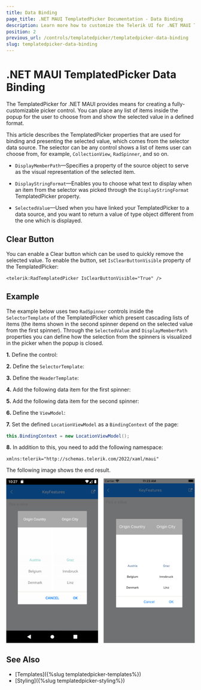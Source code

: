 ```yaml
---
title: Data Binding
page_title: .NET MAUI TemplatedPicker Documentation - Data Binding
description: Learn more how to customize the Telerik UI for .NET MAUI TemplatedPicker control.
position: 2
previous_url: /controls/templatedpicker/templatedpicker-data-binding
slug: templatedpicker-data-binding
---
```


# .NET MAUI TemplatedPicker Data Binding

The TemplatedPicker for .NET MAUI provides means for creating a fully-customizable picker control. You can place any list of items inside the popup for the user to choose from and show the selected value in a defined format.

This article describes the TemplatedPicker properties that are used for binding and presenting the selected value, which comes from the selector data source. The selector can be any control shows a list of items user can choose from, for example, `CollectionView`, `RadSpinner`, and so on.

* `DisplayMemberPath`&mdash;Specifies a property of the source object to serve as the visual representation of the selected item.

* `DisplayStringFormat`&mdash;Enables you to choose what text to display when an item from the selector was picked through the `DisplayStringFormat` TemplatedPicker property.

* `SelectedValue`&mdash;Used when you have linked your TemplatedPicker to a data source, and you want to return a value of type object different from the one which is displayed.

## Clear Button

You can enable a Clear button which can be used to quickly remove the selected value. To enable the button, set ``IsClearButtonVisible`` property of the TemplatedPicker:

```XAML
<telerik:RadTemplatedPicker IsClearButtonVisible="True" />
```

## Example

The example below uses two `RadSpinner` controls inside the `SelectorTemplate` of the TemplatedPicker which present cascading lists of items (the items shown in the second spinner depend on the selected value from the first spinner). Through the `SelectedValue` and `DisplayMemberPath` properties you can define how the selection from the spinners is visualized in the picker when the popup is closed.

**1.** Define the control: 

<snippet id='templatedpicker-keyfeatures' />

**2.** Define the `SelectorTemplate`:

<snippet id='templatedpicker-keyfeatures-selectortemplate' />

**3.** Define the `HeaderTemplate`:

<snippet id='templatedpicker-keyfeatures-headertemplate' />

**4.** Add the following data item for the first spinner:

<snippet id='templatedpicker-country-businessmodel' />

**5.** Add the following data item for the second spinner:

<snippet id='templatedpicker-city-businessmodel' />

**6.** Define the `ViewModel`:

 <snippet id='templatedpicker-viewmodel' />

**7.** Set the defined `LocationViewModel` as a `BindingContext` of the page:

```C#
this.BindingContext = new LocationViewModel();
```

**8.** In addition to this, you need to add the following namespace:

 ```XAML
xmlns:telerik="http://schemas.telerik.com/2022/xaml/maui"
 ```



The following image shows the end result.

![TemplatedPicker Selected Value](images/templatedpicker_data_binding.png)

## See Also

- [Templates]({%slug templatedpicker-templates%})
- [Styling]({%slug templatedpicker-styling%})
